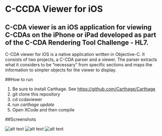 # C-CCDA Viewer for iOS

C-CDA viewer is an iOS application for viewing C-CDAs on the iPhone or iPad developed as part of the C-CDA Rendering Tool Challenge - HL7.
---

C-CDA viewer for iOS is a native application written in
Objective-C.  It consists of two projects, a C-CDA parser and
a viewer.
The parser extracts what it considers to be “necessary” from
specific sections and maps the information to simpler
objects for the viewer to display.

##How to run
1. Be sure to install Carthage. See https://github.com/Carthage/Carthage
2. git clone this repository
3. cd ccdaviewer
4. run _carthage update_
5. Open XCode and then compile

##Screenshots

![alt text](https://github.com/alexandern/ccdaviewer/blob/master/screenshots/screen4.png "Screenshot")
![alt text](https://github.com/alexandern/ccdaviewer/blob/master/screenshots/screen2.png "Screenshot")
![alt text](https://github.com/alexandern/ccdaviewer/blob/master/screenshots/screen3.png "Screenshot")
            
